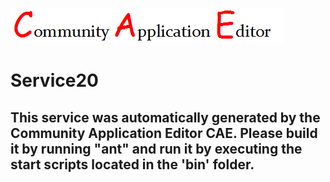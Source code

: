 ![CAE](https://github.com/PhilCAEOrg2/microservice-84/blob/master/img/logo.png)  

Service20
===================


This service was automatically generated by the Community Application Editor CAE. Please build it by running "ant" and run it by executing the start scripts located in the 'bin' folder.
---------------
